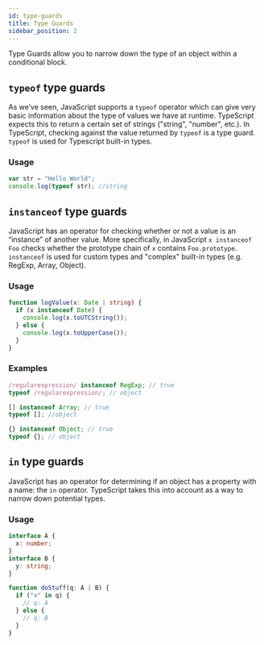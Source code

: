 ```yaml
---
id: type-guards
title: Type Guards
sidebar_position: 2
---
```


Type Guards allow you to narrow down the type of an object within a conditional block.

## `typeof` type guards

As we’ve seen, JavaScript supports a `typeof` operator which can give very basic information about the type of values we have at runtime. TypeScript expects this to return a certain set of strings ("string", "number", etc.). In TypeScript, checking against the value returned by `typeof` is a type guard. `typeof` is used for Typescript built-in types.

### Usage

```ts
var str = "Hello World";
console.log(typeof str); //string
```

## `instanceof` type guards

JavaScript has an operator for checking whether or not a value is an “instance” of another value. More specifically, in JavaScript `x instanceof Foo` checks whether the prototype chain of `x` contains `Foo.prototype`. `instanceof` is used for custom types and "complex" built-in types (e.g. RegExp, Array, Object).

### Usage

```ts {2}
function logValue(x: Date | string) {
  if (x instanceof Date) {
    console.log(x.toUTCString());
  } else {
    console.log(x.toUpperCase());
  }
}
```

### Examples

```ts
/regularexpression/ instanceof RegExp; // true
typeof /regularexpression/; // object

[] instanceof Array; // true
typeof []; //object

{} instanceof Object; // true
typeof {}; // object
```

## `in` type guards

JavaScript has an operator for determining if an object has a property with a name: the `in` operator. TypeScript takes this into account as a way to narrow down potential types.

### Usage

```ts
interface A {
  x: number;
}
interface B {
  y: string;
}

function doStuff(q: A | B) {
  if ("x" in q) {
    // q: A
  } else {
    // q: B
  }
}
```
